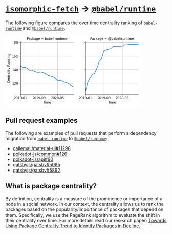 # [`isomorphic-fetch`](https://www.npmjs.com/package/babel-runtime) -> [`@babel/runtime`](https://www.npmjs.com/package/@babel/runtime)

The following figure compares the over time centrality ranking of [`babel-runtime`](https://www.npmjs.com/package/babel-runtime) and [`@babel/runtime`](https://www.npmjs.com/package/@babel/runtime).

![the centrality of babel-runtime and @babel/runtime](../figs/babel-runtime_@babel_runtime.png)

## Pull request examples

The following are examples of pull requests that perform a dependency migration from [`babel-runtime`](https://www.npmjs.com/package/babel-runtime) to [`@babel/runtime`](https://www.npmjs.com/package/@babel/runtime):

- [callemall/material-ui#11298](https://github.com/callemall/material-ui/pull/11298)
- [polkadot-js/common#126](https://github.com/polkadot-js/common/pull/126)
- [polkadot-js/api#90](https://github.com/polkadot-js/api/pull/90)
- [gatsbyjs/gatsby#5085](https://github.com/gatsbyjs/gatsby/pull/5085)
- [gatsbyjs/gatsby#5892](https://github.com/gatsbyjs/gatsby/pull/5892)

## What is package centrality?

By definition, centrality is a measure of the prominence or importance of a node in a social network.
In our context, the centrality allows us to rank the packages based on the popularity/importance of packages that depend on them.
Specifically, we use the PageRank algorithm to evaluate the shift in their centrality over time.
For more details read our research paper: [Towards Using Package Centrality Trend to Identify Packages in Decline](https://arxiv.org/abs/2107.10168).
